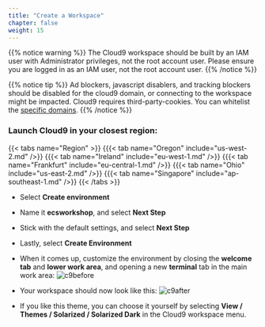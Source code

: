 ```yaml
---
title: "Create a Workspace"
chapter: false
weight: 15
---
```


{{% notice warning %}}
The Cloud9 workspace should be built by an IAM user with Administrator privileges,
not the root account user. Please ensure you are logged in as an IAM user, not the root
account user.
{{% /notice %}}

<!---
{{% notice info %}}
This workshop was designed to run in the **Oregon (us-west-2)** region. **Please don't
run in any other region.** Future versions of this workshop will expand region availability,
and this message will be removed.
{{% /notice %}}
-->

{{% notice tip %}}
Ad blockers, javascript disablers, and tracking blockers should be disabled for
the cloud9 domain, or connecting to the workspace might be impacted.
Cloud9 requires third-party-cookies. You can whitelist the [specific domains]( https://docs.aws.amazon.com/cloud9/latest/user-guide/troubleshooting.html#troubleshooting-env-loading).
{{% /notice %}}

### Launch Cloud9 in your closest region:
{{< tabs name="Region" >}}
{{{< tab name="Oregon" include="us-west-2.md" />}}
{{{< tab name="Ireland" include="eu-west-1.md" />}}
{{{< tab name="Frankfurt" include="eu-central-1.md" />}}
{{{< tab name="Ohio" include="us-east-2.md" />}}
{{{< tab name="Singapore" include="ap-southeast-1.md" />}}
{{< /tabs >}}

- Select **Create environment**
- Name it **ecsworkshop**, and select **Next Step**
- Stick with the default settings, and select **Next Step** 
- Lastly, select **Create Environment**
- When it comes up, customize the environment by closing the **welcome tab**
and **lower work area**, and opening a new **terminal** tab in the main work area:
![c9before](/images/c9before.png)

- Your workspace should now look like this:
![c9after](/images/c9after.png)

- If you like this theme, you can choose it yourself by selecting **View / Themes / Solarized / Solarized Dark**
in the Cloud9 workspace menu.
